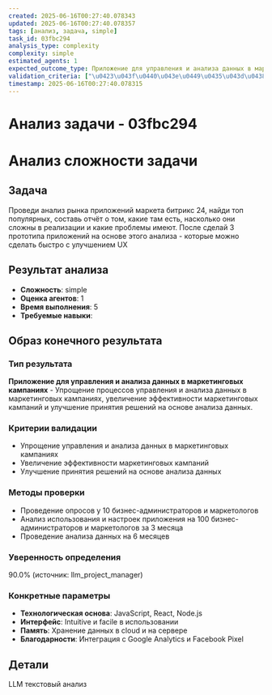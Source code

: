 ```yaml
---
created: 2025-06-16T00:27:40.078343
updated: 2025-06-16T00:27:40.078357
tags: [анализ, задача, simple]
task_id: 03fbc294
analysis_type: complexity
complexity: simple
estimated_agents: 1
expected_outcome_type: Приложение для управления и анализа данных в маркетинговых кампаниях
validation_criteria: ["\u0423\u043f\u0440\u043e\u0449\u0435\u043d\u0438\u0435 \u0443\u043f\u0440\u0430\u0432\u043b\u0435\u043d\u0438\u044f \u0438 \u0430\u043d\u0430\u043b\u0438\u0437\u0430 \u0434\u0430\u043d\u043d\u044b\u0445 \u0432 \u043c\u0430\u0440\u043a\u0435\u0442\u0438\u043d\u0433\u043e\u0432\u044b\u0445 \u043a\u0430\u043c\u043f\u0430\u043d\u0438\u044f\u0445", "\u0423\u0432\u0435\u043b\u0438\u0447\u0435\u043d\u0438\u0435 \u044d\u0444\u0444\u0435\u043a\u0442\u0438\u0432\u043d\u043e\u0441\u0442\u0438 \u043c\u0430\u0440\u043a\u0435\u0442\u0438\u043d\u0433\u043e\u0432\u044b\u0445 \u043a\u0430\u043c\u043f\u0430\u043d\u0438\u0439", "\u0423\u043b\u0443\u0447\u0448\u0435\u043d\u0438\u0435 \u043f\u0440\u0438\u043d\u044f\u0442\u0438\u044f \u0440\u0435\u0448\u0435\u043d\u0438\u0439 \u043d\u0430 \u043e\u0441\u043d\u043e\u0432\u0435 \u0430\u043d\u0430\u043b\u0438\u0437\u0430 \u0434\u0430\u043d\u043d\u044b\u0445"]
timestamp: 2025-06-16T00:27:40.078315
---
```


# Анализ задачи - 03fbc294

# Анализ сложности задачи

## Задача
Проведи анализ рынка приложений маркета битрикс 24, найди топ популярных, составь отчёт о том, какие там есть, насколько они сложны в реализации и какие проблемы имеют. После сделай 3 прототипа приложений на основе этого анализа - которые можно сделать быстро с улучшением UX

## Результат анализа
- **Сложность**: simple
- **Оценка агентов**: 1
- **Время выполнения**: 5
- **Требуемые навыки**: 

## Образ конечного результата

### Тип результата
**Приложение для управления и анализа данных в маркетинговых кампаниях** - Упрощение процессов управления и анализа данных в маркетинговых кампаниях, увеличение эффективности маркетинговых кампаний и улучшение принятия решений на основе анализа данных.

### Критерии валидации
- Упрощение управления и анализа данных в маркетинговых кампаниях
- Увеличение эффективности маркетинговых кампаний
- Улучшение принятия решений на основе анализа данных

### Методы проверки
- Проведение опросов у 10 бизнес-администраторов и маркетологов
- Анализ использования и настроек приложения на 100 бизнес-администраторов и маркетологов за 3 месяца
- Проведение анализа данных на 6 месяцев

### Уверенность определения
90.0% (источник: llm_project_manager)

### Конкретные параметры
- **Технологическая основа**: JavaScript, React, Node.js
- **Интерфейс**: Intuitive и facile в использовании
- **Память**: Хранение данных в cloud и на сервере
- **Благодарности**: Интеграция с Google Analytics и Facebook Pixel


## Детали
LLM текстовый анализ
